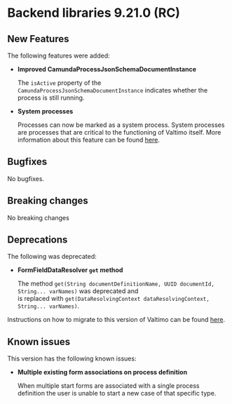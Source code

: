 # Backend libraries 9.21.0 (RC)

## New Features

The following features were added:

* **Improved CamundaProcessJsonSchemaDocumentInstance**

  The `isActive` property of the `CamundaProcessJsonSchemaDocumentInstance` indicates whether the process is still running.

* **System processes**

  Processes can now be marked as a system process. System processes are processes that are critical 
  to the functioning of Valtimo itself. More information about this feature can be found 
  [here](/using-valtimo/process/systemprocesses.md).


## Bugfixes

No bugfixes.

## Breaking changes

No breaking changes

## Deprecations

The following was deprecated:

* **FormFieldDataResolver `get` method**

  The method `get(String documentDefinitionName, UUID documentId, String... varNames)` was deprecated and \
  is replaced with `get(DataResolvingContext dataResolvingContext, String... varNames)`.

Instructions on how to migrate to this version of Valtimo can be found [here](migration.md).

## Known issues

This version has the following known issues:

* **Multiple existing form associations on process definition**

  When multiple start forms are associated with a single process definition the user is unable to start a new case of
  that specific type.
